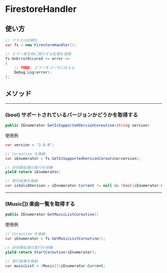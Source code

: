 # FirestoreHandler

## 使い方

```csharp
// クラスの初期化
var fs = new FirestoreHandler();

// エラー発生時に実行する処理を登録
fs.OnErrorOccured += error =>
{
    // TODO: エラーをユーザに伝える
    Debug.Log(error);
};
```

## メソッド

---

### (bool) サポートされているバージョンかどうかを取得する

```csharp
public IEnumerator GetIsSupportedVersionCoroutine(string version)
```

使用例

```csharp
var version = "2.0.0";

// Coroutine を格納
var iEnumerator = fs.GetIsSupportedVersionCoroutine(version);

// 非同期処理の実行を待機
yield return iEnumerator;

// 実行結果を格納
var isValidVersion = iEnumerator.Current != null && (bool)iEnumerator.Current;
```

---

### (Music[]) 楽曲一覧を取得する

```csharp
public IEnumerator GetMusicListCoroutine()
```

使用例

```csharp
// Coroutine を格納
var iEnumerator = fs.GetMusicListCoroutine();

// 非同期処理の実行を待機
yield return StartCoroutine(iEnumerator);

// 実行結果を格納
var musicList = (Music[])iEnumerator.Current;
```
